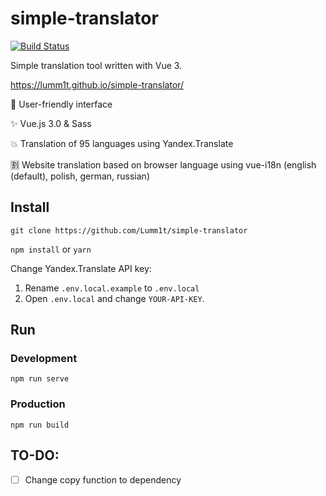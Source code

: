 # simple-translator

[![Build Status](https://travis-ci.com/Lumm1t/simple-translator.svg?token=eLs3zZFRNPbDUYaB8XzW&branch=master)](https://travis-ci.com/Lumm1t/simple-translator)

Simple translation tool written with Vue 3.

https://lumm1t.github.io/simple-translator/

:sparkling_heart: User-friendly interface

:sparkles: Vue.js 3.0 & Sass

:collision: Translation of 95 languages using Yandex.Translate

:u5272: Website translation based on browser language using vue-i18n (english (default), polish, german, russian)

## Install

`git clone https://github.com/Lumm1t/simple-translator`

`npm install` or `yarn`

Change Yandex.Translate API key:

1. Rename `.env.local.example` to `.env.local`
2. Open `.env.local` and change `YOUR-API-KEY`.

## Run

### Development

```
npm run serve
```

### Production

```
npm run build
```

## TO-DO:

- [ ] Change copy function to dependency
